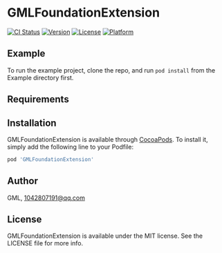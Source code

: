 # GMLFoundationExtension

[![CI Status](https://img.shields.io/travis/ym/GMLFoundationExtension.svg?style=flat)](https://travis-ci.org/ym/GMLFoundationExtension)
[![Version](https://img.shields.io/cocoapods/v/GMLFoundationExtension.svg?style=flat)](https://cocoapods.org/pods/GMLFoundationExtension)
[![License](https://img.shields.io/cocoapods/l/GMLFoundationExtension.svg?style=flat)](https://cocoapods.org/pods/GMLFoundationExtension)
[![Platform](https://img.shields.io/cocoapods/p/GMLFoundationExtension.svg?style=flat)](https://cocoapods.org/pods/GMLFoundationExtension)

## Example

To run the example project, clone the repo, and run `pod install` from the Example directory first.

## Requirements

## Installation

GMLFoundationExtension is available through [CocoaPods](https://cocoapods.org). To install
it, simply add the following line to your Podfile:

```ruby
pod 'GMLFoundationExtension'
```

## Author

GML, 1042807191@qq.com

## License

GMLFoundationExtension is available under the MIT license. See the LICENSE file for more info.
